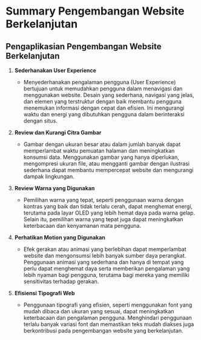 # Summary Pengembangan Website Berkelanjutan

## Pengaplikasian Pengembangan Website Berkelanjutan

1. **Sederhanakan User Experience**
   - Menyederhanakan pengalaman pengguna (User Experience) bertujuan untuk memudahkan pengguna dalam menavigasi dan menggunakan website. Desain yang sederhana, navigasi yang jelas, dan elemen yang terstruktur dengan baik membantu pengguna menemukan informasi dengan cepat dan efisien. Ini mengurangi waktu dan energi yang dibutuhkan pengguna dalam berinteraksi dengan situs.

2. **Review dan Kurangi Citra Gambar**
   - Gambar dengan ukuran besar atau dalam jumlah banyak dapat memperlambat waktu pemuatan halaman dan meningkatkan konsumsi data. Menggunakan gambar yang hanya diperlukan, mengompresi ukuran file, atau mengganti gambar dengan ilustrasi sederhana dapat membantu mempercepat website dan mengurangi dampak lingkungan.

3. **Review Warna yang Digunakan**
   - Pemilihan warna yang tepat, seperti penggunaan warna dengan kontras yang baik dan tidak terlalu cerah, dapat menghemat energi, terutama pada layar OLED yang lebih hemat daya pada warna gelap. Selain itu, pemilihan warna yang tepat juga dapat meningkatkan keterbacaan dan kenyamanan mata pengguna.

4. **Perhatikan Motion yang Digunakan**
   - Efek gerakan atau animasi yang berlebihan dapat memperlambat website dan mengonsumsi lebih banyak sumber daya perangkat. Penggunaan animasi yang sederhana dan hanya di tempat yang perlu dapat menghemat daya serta memberikan pengalaman yang lebih nyaman bagi pengguna, terutama bagi mereka yang memiliki sensitivitas terhadap gerakan.

5. **Efisiensi Tipografi Web**
   - Penggunaan tipografi yang efisien, seperti menggunakan font yang mudah dibaca dan ukuran yang sesuai, dapat meningkatkan keterbacaan dan pengalaman pengguna. Menghindari penggunaan terlalu banyak variasi font dan memastikan teks mudah diakses juga berkontribusi pada pengembangan website yang berkelanjutan.

